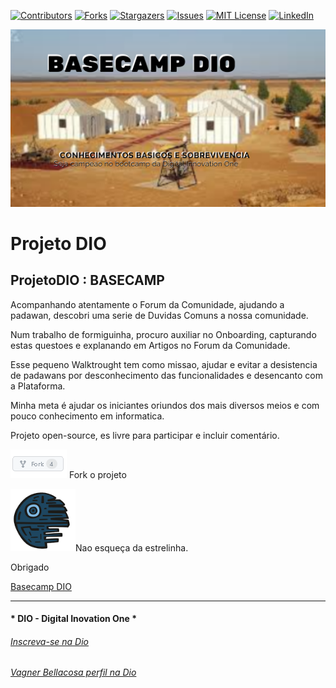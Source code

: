 <!-- PROJECT SHIELDS -->

[![Contributors][contributors-shield]][contributors-url]
[![Forks][forks-shield]][forks-url]
[![Stargazers][stars-shield]][stars-url]
[![Issues][issues-shield]][issues-url]
[![MIT License][license-shield]][license-url]
[![LinkedIn][linkedin-shield]][linkedin-url]

<!-- PROJECT LOGO -->
![Digital Innovation One: Desafio 21 Dias 21 Artigos](WorkInProgress/Image/BaseCampDIO.png "Desafio 21 Dias 21 Artigos")


# Projeto DIO   

## ProjetoDIO :  BASECAMP  

Acompanhando atentamente o Forum da Comunidade, ajudando a padawan, descobri uma serie de Duvidas Comuns a nossa comunidade.

Num trabalho de formiguinha, procuro auxiliar no Onboarding, capturando estas questoes e explanando em Artigos no Forum da Comunidade.

Esse pequeno Walktrought tem como missao, ajudar e evitar a desistencia de padawans por desconhecimento das funcionalidades e desencanto com a Plataforma.

Minha meta é ajudar os iniciantes oriundos dos mais diversos meios e com pouco conhecimento em informatica.

Projeto open-source, es livre para participar e incluir comentário.

![fork](WorkInProgress/Image/fork.png) Fork o projeto

![DeathStar](WorkInProgress/Image/DeathStar.png)Nao esqueça da estrelinha.

Obrigado

[Basecamp DIO](WorkInProgress)

---

#### * DIO - Digital Inovation One *
######  [Inscreva-se na Dio](https://digitalinnovation.one/sign-up?ref=R5J3ZLTIFS)  

######  [Vagner Bellacosa perfil na Dio](https://web.dio.me/users/vagnerbellacosa?tab=achievements)  

<!-- MARKDOWN LINKS & IMAGES -->
<!-- https://www.markdownguide.org/basic-syntax/#reference-style-links -->
[contributors-shield]: https://img.shields.io/github/contributors/VagnerBellacosa/ProjetoDIO_BASECAMP.svg?style=for-the-badge
[contributors-url]: https://github.com/VagnerBellacosa/ProjetoDIO_BASECAMP/graphs/contributors
[forks-shield]: https://img.shields.io/github/forks/VagnerBellacosa/ProjetoDIO_BASECAMP.svg?style=for-the-badge
[forks-url]: https://github.com/VagnerBellacosa/ProjetoDIO_BASECAMP/network/members
[stars-shield]: https://img.shields.io/github/stars/VagnerBellacosa/ProjetoDIO_BASECAMP.svg?style=for-the-badge
[stars-url]: https://github.com/VagnerBellacosa/ProjetoDIO_BASECAMP/stargazers
[issues-shield]: https://img.shields.io/github/issues/VagnerBellacosa/ProjetoDIO_BASECAMP.svg?style=for-the-badge
[issues-url]: https://github.com/VagnerBellacosa/ProjetoDIO_BASECAMP/issues
[license-shield]: https://img.shields.io/github/license/VagnerBellacosa/ProjetoDIO_BASECAMP.svg?style=for-the-badge
[license-url]: https://github.com/VagnerBellacosa/ProjetoDIO_BASECAMP/blob/master/LICENSE.txt
[linkedin-shield]: https://img.shields.io/badge/-LinkedIn-black.svg?style=for-the-badge&logo=linkedin&colorB=555
[linkedin-url]: https://www.linkedin.com/in/VagnerBellacosa/
[product-screenshot]: WorkInProgress/Image/BaseCampDIO.png  